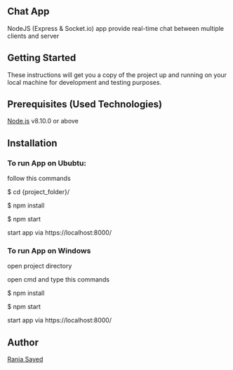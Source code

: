 <h2>Chat App</h2>
NodeJS (Express & Socket.io) app provide real-time chat between multiple clients and server


<h2>Getting Started</h2>
These instructions will get you a copy of the project up and running on your local machine for development and testing purposes.


<h2>Prerequisites (Used Technologies) </h2>

<a href="https://nodejs.org/en/docs/">Node.js</a> v8.10.0 or above

<h2>Installation</h2>

<h3>To run App on Ububtu:</h3> 
follow this commands


$ cd {project_folder}/

$ npm install

$ npm start

start app via https://localhost:8000/

<h3>To run App on Windows</h3>


open project directory

open cmd and type this commands

$ npm install

$ npm start

start app via https://localhost:8000/


<h2>Author</h2>
<a href="https://github.com/raniaSayed">Rania Sayed</a>
